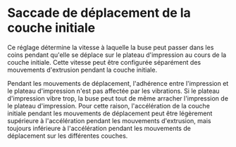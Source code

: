 Saccade de déplacement de la couche initiale
====
Ce réglage détermine la vitesse à laquelle la buse peut passer dans les coins pendant qu'elle se déplace sur le plateau d'impression au cours de la couche initiale. Cette vitesse peut être configurée séparément des mouvements d'extrusion pendant la couche initiale.

Pendant les mouvements de déplacement, l'adhérence entre l'impression et le plateau d'impression n'est pas affectée par les vibrations. Si le plateau d'impression vibre trop, la buse peut tout de même arracher l'impression de le plateau d'impression. Pour cette raison, l'accélération de la couche initiale pendant les mouvements de déplacement peut être légèrement supérieure à l'accélération pendant les mouvements d'extrusion, mais toujours inférieure à l'accélération pendant les mouvements de déplacement sur les différentes couches.

